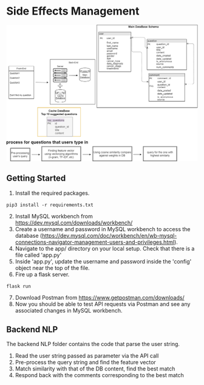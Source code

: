 # Side Effects Management
![](/images/backend_architecture_diagram_102819.png)

## Getting Started
1. Install the required packages.
```
pip3 install -r requirements.txt
```
2. Install MySQL workbench from https://dev.mysql.com/downloads/workbench/
3. Create a username and password in MySQL workbench to access the database (https://dev.mysql.com/doc/workbench/en/wb-mysql-connections-navigator-management-users-and-privileges.html). 
4. Navigate to the app/ directory on your local setup. Check that there is a file called 'app.py'
5. Inside 'app.py', update the username and password inside the 'config' object near the top of the file.
6. Fire up a flask server.
```
flask run
```
7. Download Postman from https://www.getpostman.com/downloads/
8. Now you should be able to test API requests via Postman and see any associated changes in MySQL workbench.

## Backend NLP 

The backend NLP folder contains the code that parse the user string. 

1) Read the user string passed as parameter via the API call 
2) Pre-process the query string and find the feature vector 
3) Match similarity with that of the DB content, find the best match 
4) Respond back with the comments corresponding to the best match 

